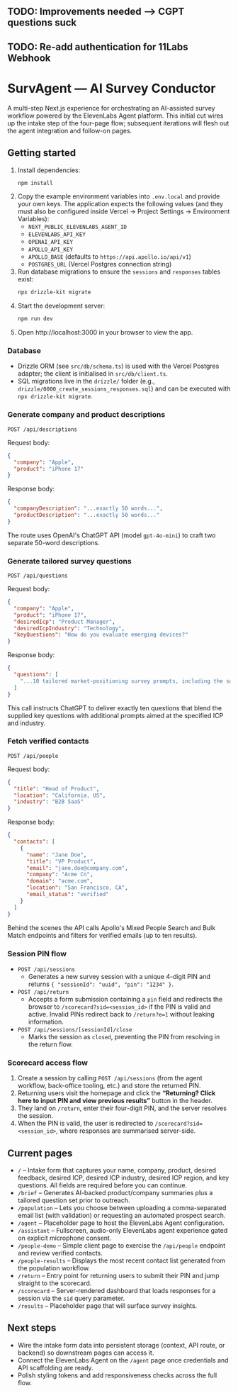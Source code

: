 ## TODO: Improvements needed --> CGPT questions suck
## TODO: Re-add authentication for 11Labs Webhook

# SurvAgent — AI Survey Conductor

A multi-step Next.js experience for orchestrating an AI-assisted survey workflow powered by the ElevenLabs Agent platform. This initial cut wires up the intake step of the four-page flow; subsequent iterations will flesh out the agent integration and follow-on pages.

## Getting started

1. Install dependencies:
   ```bash
   npm install
   ```
2. Copy the example environment variables into `.env.local` and provide your own keys. The application expects the following values (and they must also be configured inside Vercel → Project Settings → Environment Variables):
   - `NEXT_PUBLIC_ELEVENLABS_AGENT_ID`
   - `ELEVENLABS_API_KEY`
   - `OPENAI_API_KEY`
   - `APOLLO_API_KEY`
   - `APOLLO_BASE` (defaults to `https://api.apollo.io/api/v1`)
   - `POSTGRES_URL` (Vercel Postgres connection string)
3. Run database migrations to ensure the `sessions` and `responses` tables exist:
   ```bash
   npx drizzle-kit migrate
   ```
4. Start the development server:
   ```bash
   npm run dev
   ```
5. Open http://localhost:3000 in your browser to view the app.

### Database

- Drizzle ORM (see `src/db/schema.ts`) is used with the Vercel Postgres adapter; the client is initialised in `src/db/client.ts`.
- SQL migrations live in the `drizzle/` folder (e.g., `drizzle/0000_create_sessions_responses.sql`) and can be executed with `npx drizzle-kit migrate`.


### Generate company and product descriptions

`POST /api/descriptions`

Request body:

```json
{
  "company": "Apple",
  "product": "iPhone 17"
}
```

Response body:

```json
{
  "companyDescription": "...exactly 50 words...",
  "productDescription": "...exactly 50 words..."
}
```

The route uses OpenAI's ChatGPT API (model `gpt-4o-mini`) to craft two separate 50-word descriptions.

### Generate tailored survey questions

`POST /api/questions`

Request body:

```json
{
  "company": "Apple",
  "product": "iPhone 17",
  "desiredIcp": "Product Manager",
  "desiredIcpIndustry": "Technology",
  "keyQuestions": "How do you evaluate emerging devices?"
}
```

Response body:

```json
{
  "questions": [
    "...10 tailored market-positioning survey prompts, including the submitter's key questions..."
  ]
}
```

This call instructs ChatGPT to deliver exactly ten questions that blend the supplied key questions with additional prompts aimed at the specified ICP and industry.

### Fetch verified contacts

`POST /api/people`

Request body:

```json
{
  "title": "Head of Product",
  "location": "California, US",
  "industry": "B2B SaaS"
}
```

Response body:

```json
{
  "contacts": [
    {
      "name": "Jane Doe",
      "title": "VP Product",
      "email": "jane.doe@company.com",
      "company": "Acme Co",
      "domain": "acme.com",
      "location": "San Francisco, CA",
      "email_status": "verified"
    }
  ]
}
```

Behind the scenes the API calls Apollo's Mixed People Search and Bulk Match endpoints and filters for verified emails (up to ten results).

### Session PIN flow

- `POST /api/sessions`
  - Generates a new survey session with a unique 4-digit PIN and returns `{ "sessionId": "uuid", "pin": "1234" }`.
- `POST /api/return`
  - Accepts a form submission containing a `pin` field and redirects the browser to `/scorecard?sid=<session_id>` if the PIN is valid and active. Invalid PINs redirect back to `/return?e=1` without leaking information.
- `POST /api/sessions/[sessionId]/close`
  - Marks the session as `closed`, preventing the PIN from resolving in the return flow.

### Scorecard access flow

1. Create a session by calling `POST /api/sessions` (from the agent workflow, back-office tooling, etc.) and store the returned PIN.
2. Returning users visit the homepage and click the **“Returning? Click here to input PIN and view previous results”** button in the header.
3. They land on `/return`, enter their four-digit PIN, and the server resolves the session.
4. When the PIN is valid, the user is redirected to `/scorecard?sid=<session_id>`, where responses are summarised server-side.

## Current pages

- `/` – Intake form that captures your name, company, product, desired feedback, desired ICP, desired ICP industry, desired ICP region, and key questions. All fields are required before you can continue.
- `/brief` – Generates AI-backed product/company summaries plus a tailored question set prior to outreach.
- `/population` – Lets you choose between uploading a comma-separated email list (with validation) or requesting an automated prospect search.
- `/agent` – Placeholder page to host the ElevenLabs Agent configuration.
- `/assistant` – Fullscreen, audio-only ElevenLabs agent experience gated on explicit microphone consent.
- `/people-demo` – Simple client page to exercise the `/api/people` endpoint and review verified contacts.
- `/people-results` – Displays the most recent contact list generated from the population workflow.
- `/return` – Entry point for returning users to submit their PIN and jump straight to the scorecard.
- `/scorecard` – Server-rendered dashboard that loads responses for a session via the `sid` query parameter.
- `/results` – Placeholder page that will surface survey insights.

## Next steps

- Wire the intake form data into persistent storage (context, API route, or backend) so downstream pages can access it.
- Connect the ElevenLabs Agent on the `/agent` page once credentials and API scaffolding are ready.
- Polish styling tokens and add responsiveness checks across the full flow.
